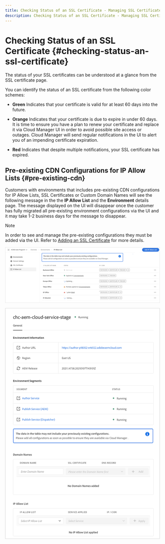 ```yaml
---
title: Checking Status of an SSL Certificate - Managing SSL Certificates
description: Checking Status of an SSL Certificate - Managing SSL Certificates
---
```


# Checking Status of an SSL Certificate {#checking-status-an-ssl-certificate}

The status of your SSL certificates can be understood at a glance from the SSL certificate page.

You can identify the status of an SSL certificate from the following color schemes:

* **Green** 
   Indicates that your certificate is valid for at least 60 days into the future.

* **Orange** 
   Indicates that your certificate is due to expire in under 60 days. It is time to ensure you have a plan to renew your certificate and replace it via Cloud Manager UI in order to avoid possible site access or outages. Cloud Manager will send regular notifications in the UI to alert you of an impending certificate expiration.

* **Red** 
   Indicates that despite multiple notifications, your SSL certificate has expired.

## Pre-existing CDN Configurations for IP Allow Lists {#pre-existing-cdn}

Customers with environments that includes pre-existing CDN configurations for IP Allow Lists, SSL Certificates or Custom Domain Names will see the following message in the the **IP Allow List** and the **Environment** details page. The message displayed on the UI will disappear once the customer has fully migrated all pre-existing environment configurations via the UI and it may take 1-2 business days for the message to disappear.

>[!NOTE]
>In order to see and manage the pre-existing configurations they must be added via the UI. Refer to [Adding an SSL Certificate](/help/implementing/cloud-manager/managing-ssl-certifications/add-ssl-certificate.md) for more details.

![](/help/implementing/cloud-manager/assets/ip-allow-list-message1.png)

![](/help/implementing/cloud-manager/assets/ip-allow-list-message2.png)